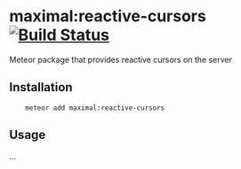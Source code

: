 # maximal:reactive-cursors [![Build Status](https://travis-ci.org/maximalmeteor/reactive-cursors.svg)](https://travis-ci.org/maximalmeteor/reactive-cursors)
Meteor package that provides reactive cursors on the server

## Installation

```
    meteor add maximal:reactive-cursors
```

## Usage

...
